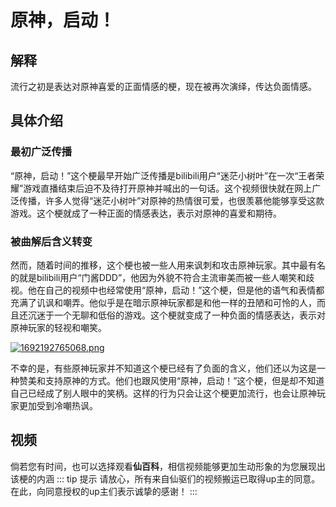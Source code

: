 # 原神，启动！
## 解释
流行之初是表达对原神喜爱的正面情感的梗，现在被再次演绎，传达负面情感。
## 具体介绍
### 最初广泛传播
“原神，启动！”这个梗最早开始广泛传播是bilibili用户“迷茫小树叶”在一次“王者荣耀”游戏直播结束后迫不及待打开原神并喊出的一句话。这个视频很快就在网上广泛传播，许多人觉得“迷茫小树叶”对原神的热情很可爱，也很羡慕他能够享受这款游戏。这个梗就成了一种正面的情感表达，表示对原神的喜爱和期待。
### 被曲解后含义转变
然而，随着时间的推移，这个梗也被一些人用来讽刺和攻击原神玩家。其中最有名的就是bilibili用户“门酱DDD”，他因为外貌不符合主流审美而被一些人嘲笑和歧视。他在自己的视频中也经常使用“原神，启动！”这个梗，但是他的语气和表情都充满了讥讽和嘲弄。他似乎是在暗示原神玩家都是和他一样的丑陋和可怜的人，而且还沉迷于一个无聊和低俗的游戏。这个梗就变成了一种负面的情感表达，表示对原神玩家的轻视和嘲笑。

[![1692192765068.png](https://img1.imgtp.com/2023/08/16/OVsjqGx3.png)](https://img1.imgtp.com/2023/08/16/OVsjqGx3.png)

不幸的是，有些原神玩家并不知道这个梗已经有了负面的含义，他们还以为这是一种赞美和支持原神的方式。他们也跟风使用“原神，启动！”这个梗，但是却不知道自己已经成了别人眼中的笑柄。这样的行为只会让这个梗更加流行，也会让原神玩家更加受到冷嘲热讽。

## 视频
倘若您有时间，也可以选择观看**仙百科**，相信视频能够更加生动形象的为您展现出该梗的内涵
::: tip 提示
请放心，所有来自仙驱们的视频搬运已取得up主的同意。在此，向同意授权的up主们表示诚挚的感谢！
:::

<BiliPlayer bvid="BV13a4y137JN"/>
<script lang="ts" setup>
import BiliPlayer from '../../components/iframe/BiliPlayer.vue'
</script>